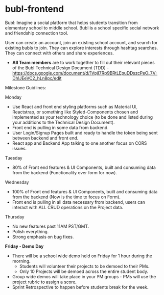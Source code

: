# bubl-frontend
Bubl: Imagine a social platform that helps students transition from elementary school to middle school. Bubl is a school specific social network and friendship connection tool. 

User can create an account, join an existing school account, and search for existing bubls to join. They can explore interests through hashtag searches. They can connect with others and share experiences.  

- **All Team members** are to work together to fill out their relevant pieces of the Bubl Technical Design Document (TDD) - https://docs.google.com/document/d/1VpjI7Rp9BRtLEpuDDszcPeO_7V-DhIJEeVC2_hLn8pc/edit

Milestone Guidlines:

Monday
- Use React and front end styling platforms such as Material UI, Reactstrap, or something like Styled-Components chosen and implemented as your technology choice (to be done and listed during your additions to the Technical Design Document).
- Front end is pulling in some data from backend.
- User Login/Signup Pages built and ready to handle the token being sent between backend and front end.
- React app and Backend App talking to one another focus on CORS issues.

Tuesday
- 80% of Front end features & UI Components, built and consuming data from the backend (Functionality over form for now).

Wednesday
- 100% of Front end features & UI Components, built and consuming data from the backend (Now is the time to focus on Form).
- Front end is pulling in all data necessary from backend, users can interact with ALL CRUD operations on the Project data.

Thursday
- No new features past 11AM PST/GMT.
- Polish everything.
- Strong emphasis on bug fixes.

**Friday - Demo Day**

- There will be a school wide demo held on Friday for 1 hour during the morning.
    - Students will volunteer their projects to be demoed to their PMs.
    - Only 10 Projects will be demoed across the entire student body.
- Group wide demos will take place in your PM groups - PMs will use the project rubric to assign a score.
- Sprint Retrospective to happen before students break for the week.
